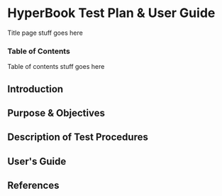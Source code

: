 
# HyperBook Test Plan & User Guide

Title page stuff goes here

### Table of Contents

Table of contents stuff goes here

## Introduction


## Purpose & Objectives


## Description of Test Procedures


## User's Guide


## References

